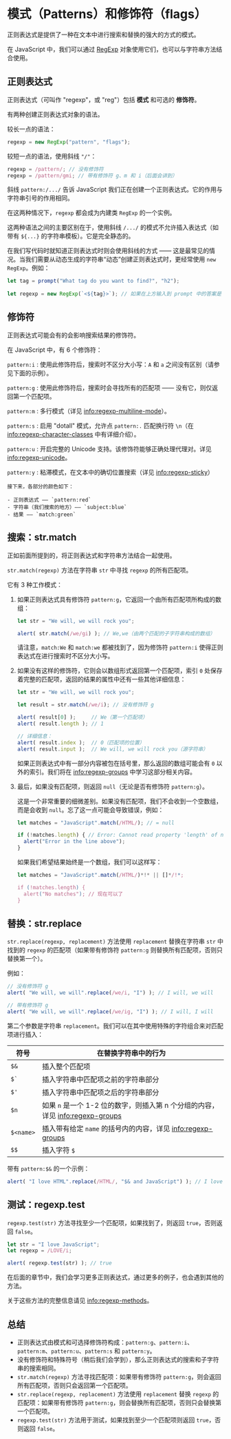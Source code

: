 # 模式（Patterns）和修饰符（flags）

正则表达式是提供了一种在文本中进行搜索和替换的强大的方式的模式。

在 JavaScript 中，我们可以通过 [RegExp](mdn:js/RegExp) 对象使用它们，也可以与字符串方法结合使用。

## 正则表达式

正则表达式（可叫作 "regexp"，或 "reg"）包括 **模式** 和可选的 **修饰符**。

有两种创建正则表达式对象的语法。

较长一点的语法：

```js
regexp = new RegExp("pattern", "flags");
```

较短一点的语法，使用斜线 `"/"`：

```js
regexp = /pattern/; // 没有修饰符
regexp = /pattern/gmi; // 带有修饰符 g、m 和 i（后面会讲到）
```

斜线 `pattern:/.../` 告诉 JavaScript 我们正在创建一个正则表达式。它的作用与字符串引号的作用相同。

在这两种情况下，`regexp` 都会成为内建类 `RegExp` 的一个实例。

这两种语法之间的主要区别在于，使用斜线 `/.../` 的模式不允许插入表达式（如带有 `${...}` 的字符串模板）。它是完全静态的。

在我们写代码时就知道正则表达式时则会使用斜线的方式 —— 这是最常见的情况。当我们需要从动态生成的字符串“动态”创建正则表达式时，更经常使用 `new RegExp`。例如：

```js
let tag = prompt("What tag do you want to find?", "h2");
​
let regexp = new RegExp(`<${tag}>`); // 如果在上方输入到 prompt 中的答案是 "h2"，则与 /<h2>/ 相同
```

## 修饰符

正则表达式可能会有的会影响搜索结果的修饰符。

在 JavaScript 中，有 6 个修饰符：

`pattern:i`
: 使用此修饰符后，搜索时不区分大小写：`A` 和 `a` 之间没有区别（请参见下面的示例）。

`pattern:g`
: 使用此修饰符后，搜索时会寻找所有的匹配项 —— 没有它，则仅返回第一个匹配项。

`pattern:m`
: 多行模式（详见 <info:regexp-multiline-mode>）。

`pattern:s`
: 启用 "dotall" 模式，允许点 `pattern:.` 匹配换行符 `\n`（在 <info:regexp-character-classes> 中有详细介绍）。

`pattern:u`
: 开启完整的 Unicode 支持。该修饰符能够正确处理代理对。详见 <info:regexp-unicode>。

`pattern:y`
: 粘滞模式，在文本中的确切位置搜索（详见 <info:regexp-sticky>）


```smart header="颜色"
接下来，各部分的颜色如下：
​
- 正则表达式 —— `pattern:red`
- 字符串（我们搜索的地方）—— `subject:blue`
- 结果 —— `match:green`
```

## 搜索：str.match

正如前面所提到的，将正则表达式和字符串方法结合一起使用。

`str.match(regexp)` 方法在字符串 `str` 中寻找 `regexp` 的所有匹配项。

它有 3 种工作模式：

1. 如果正则表达式具有修饰符 `pattern:g`，它返回一个由所有匹配项所构成的数组：
    ```js run
    let str = "We will, we will rock you";

    alert( str.match(/we/gi) ); // We,we（由两个匹配的子字符串构成的数组）
    ```
    请注意，`match:We` 和 `match:we` 都被找到了，因为修饰符 `pattern:i` 使得正则表达式在进行搜索时不区分大小写。

2. 如果没有这样的修饰符，它则会以数组形式返回第一个匹配项，索引 `0` 处保存着完整的匹配项，返回的结果的属性中还有一些其他详细信息：
    ```js run
    let str = "We will, we will rock you";

    let result = str.match(/we/i); // 没有修饰符 g

    alert( result[0] );     // We（第一个匹配项）
    alert( result.length ); // 1

    // 详细信息：
    alert( result.index );  // 0（匹配项的位置）
    alert( result.input );  // We will, we will rock you（源字符串）
    ```
    如果正则表达式中有一部分内容被包在括号里，那么返回的数组可能会有 `0` 以外的索引。我们将在 <info:regexp-groups> 中学习这部分相关内容。

3. 最后，如果没有匹配项，则返回 `null`（无论是否有修饰符 `pattern:g`）。

    这是一个非常重要的细微差别。如果没有匹配项，我们不会收到一个空数组，而是会收到 `null`。忘了这一点可能会导致错误，例如：

    ```js run
    let matches = "JavaScript".match(/HTML/); // = null

    if (!matches.length) { // Error: Cannot read property 'length' of null
      alert("Error in the line above");
    }
    ```

    如果我们希望结果始终是一个数组，我们可以这样写：

    ```js run
    let matches = "JavaScript".match(/HTML/)*!* || []*/!*;

    if (!matches.length) {
      alert("No matches"); // 现在可以了
    }
    ```

## 替换：str.replace

`str.replace(regexp, replacement)` 方法使用 `replacement` 替换在字符串 `str` 中找到的 `regexp` 的匹配项（如果带有修饰符 `pattern:g` 则替换所有匹配项，否则只替换第一个）。

例如：

```js run
// 没有修饰符 g
alert( "We will, we will".replace(/we/i, "I") ); // I will, we will

// 带有修饰符 g
alert( "We will, we will".replace(/we/ig, "I") ); // I will, I will
```

第二个参数是字符串 `replacement`。我们可以在其中使用特殊的字符组合来对匹配项进行插入：

| 符号 | 在替换字符串中的行为 |
|--------|--------|
|`$&`|插入整个匹配项|
|<code>$&#096;</code>|插入字符串中匹配项之前的字符串部分|
|`$'`|插入字符串中匹配项之后的字符串部分|
|`$n`|如果 `n` 是一个 1-2 位的数字，则插入第 n 个分组的内容，详见 <info:regexp-groups>|
|`$<name>`|插入带有给定 `name` 的括号内的内容，详见 <info:regexp-groups>|
| `$$` | 插入字符 `$` |

带有 `pattern:$&` 的一个示例：

```js run
alert( "I love HTML".replace(/HTML/, "$& and JavaScript") ); // I love HTML and JavaScript
```

## 测试：regexp.test

`regexp.test(str)` 方法寻找至少一个匹配项，如果找到了，则返回 `true`，否则返回 `false`。

```js run
let str = "I love JavaScript";
let regexp = /LOVE/i;

alert( regexp.test(str) ); // true
```

在后面的章节中，我们会学习更多正则表达式，通过更多的例子，也会遇到其他的方法。

关于这些方法的完整信息请见 <info:regexp-methods>。

## 总结

- 正则表达式由模式和可选择修饰符构成：`pattern:g`、`pattern:i`、`pattern:m`、`pattern:u`、`pattern:s` 和 `pattern:y`。
- 没有修饰符和特殊符号（稍后我们会学到），那么正则表达式的搜索和子字符串的搜索相同。
- `str.match(regexp)` 方法寻找匹配项：如果带有修饰符 `pattern:g`，则会返回所有匹配项，否则只会返回第一个匹配项。
- `str.replace(regexp, replacement)` 方法使用 `replacement` 替换 `regexp` 的匹配项：如果带有修饰符 `pattern:g`，则会替换所有匹配项，否则只会替换第一个匹配项。
- `regexp.test(str)` 方法用于测试，如果找到至少一个匹配项则返回 `true`，否则返回 `false`。
